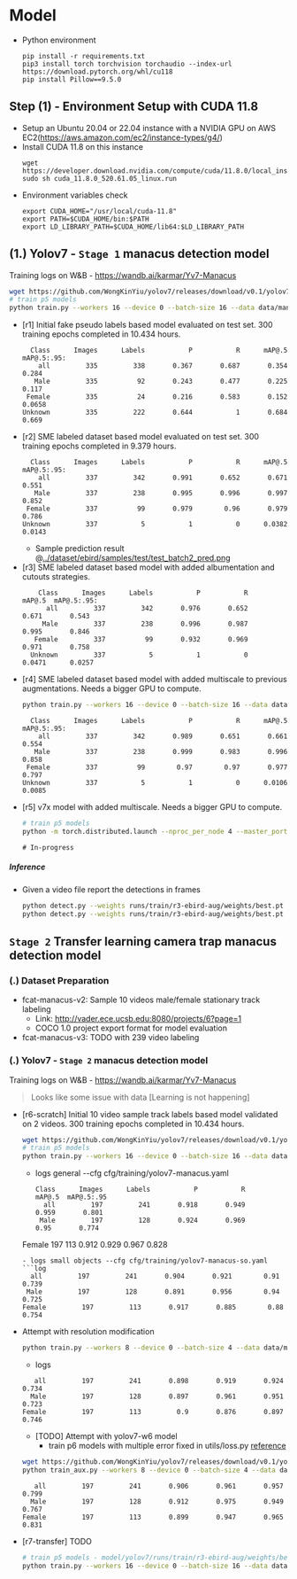 
# Model

- Python environment
    ```
    pip install -r requirements.txt
    pip3 install torch torchvision torchaudio --index-url https://download.pytorch.org/whl/cu118
    pip install Pillow==9.5.0
    ```

## Step (1) - Environment Setup with CUDA 11.8
- Setup an Ubuntu 20.04 or 22.04 instance with a NVIDIA GPU on AWS EC2(https://aws.amazon.com/ec2/instance-types/g4/)
- Install CUDA 11.8 on this instance
  ```
  wget https://developer.download.nvidia.com/compute/cuda/11.8.0/local_installers/cuda_11.8.0_520.61.05_linux.run
  sudo sh cuda_11.8.0_520.61.05_linux.run
  ```
- Environment variables check
  ```
  export CUDA_HOME="/usr/local/cuda-11.8"
  export PATH=$CUDA_HOME/bin:$PATH
  export LD_LIBRARY_PATH=$CUDA_HOME/lib64:$LD_LIBRARY_PATH
  ```


## (1.) Yolov7 - `Stage 1` manacus detection model

Training logs on W&B - https://wandb.ai/karmar/Yv7-Manacus

```bash
wget https://github.com/WongKinYiu/yolov7/releases/download/v0.1/yolov7.pt
# train p5 models
python train.py --workers 16 --device 0 --batch-size 16 --data data/manacus.yaml --img 640 640 --cfg cfg/training/yolov7-manacus.yaml --weights 'yolov7.pt' --name yv7-manacus --hyp data/hyp.scratch.p5.yaml
```
- [r1] Initial fake pseudo labels based model evaluated on test set. 300 training epochs completed in 10.434 hours.
    ```log
      Class      Images      Labels           P           R      mAP@.5  mAP@.5:.95: 
        all         335         338       0.367       0.687       0.354       0.284
       Male         335          92       0.243       0.477       0.225       0.117
     Female         335          24       0.216       0.583       0.152      0.0658
    Unknown         335         222       0.644           1       0.684       0.669
    ```
- [r2] SME labeled dataset based model evaluated on test set. 300 training epochs completed in 9.379 hours.
    ```log
      Class      Images      Labels           P           R      mAP@.5  mAP@.5:.95:
        all         337         342       0.991       0.652       0.671       0.551
       Male         337         238       0.995       0.996       0.997       0.852
     Female         337          99       0.979        0.96       0.979       0.786
    Unknown         337           5           1           0      0.0382      0.0143
    ```
  - Sample prediction result @[../dataset/ebird/samples/test/test_batch2_pred.png](../dataset/ebird/samples/test/test_batch2_pred.png)    
- [r3] SME labeled dataset based model with added albumentation and cutouts strategies.
  ```log
      Class      Images      Labels           P           R      mAP@.5  mAP@.5:.95:
        all         337         342       0.976       0.652       0.671       0.543
       Male         337         238       0.996       0.987       0.995       0.846
     Female         337          99       0.932       0.969       0.971       0.758
    Unknown         337           5           1           0      0.0471      0.0257
  ```
- [r4] SME labeled dataset based model with added multiscale to previous augmentations. Needs a bigger GPU to compute.
  ```bash
  python train.py --workers 16 --device 0 --batch-size 16 --data data/manacus.yaml --img 640 640 --multi-scale --cfg cfg/training/yolov7-manacus.yaml --weights 'yolov7.pt' --name yv7-manacus --hyp data/hyp.scratch.p5.yaml
  ```
  ```log
    Class      Images      Labels           P           R      mAP@.5  mAP@.5:.95:
      all         337         342       0.989       0.651       0.661       0.554
     Male         337         238       0.999       0.983       0.996       0.858
   Female         337          99        0.97        0.97       0.977       0.797
  Unknown         337           5           1           0      0.0106      0.0085
  ```
- [r5] v7x model with added multiscale. Needs a bigger GPU to compute.
  ```bash
  # train p5 models
  python -m torch.distributed.launch --nproc_per_node 4 --master_port 9527 train.py --workers 8 --device 4,5,6,7 --sync-bn --batch-size 64 --data data/manacus.yaml --img 640 640 --multi-scale --cfg cfg/training/yolov7x-manacus.yaml --weights 'yolov7x.pt' --name yv7x-manacus --hyp data/hyp.scratch.p5.yaml
  ```
  ```log
  # In-progress
  ```
  
##### Inference 
- Given a video file report the detections in frames
  ```bash
  python detect.py --weights runs/train/r3-ebird-aug/weights/best.pt --conf 0.55 --img-size 640 --save-txt --save-conf --source "../../../data-fcat-sample-trap-videos/Full-length-clip-5_copulation.MP4"
  python detect.py --weights runs/train/r3-ebird-aug/weights/best.pt --conf 0.55 --img-size 640 --save-txt --save-conf --source "../../../data-fcat-sample-trap-videos/Full-length-clip-1_female-visitation.MP4"
  ```




## `Stage 2` Transfer learning camera trap manacus detection model

### (.) Dataset Preparation
- fcat-manacus-v2: Sample 10 videos male/female stationary track labeling
  - Link: http://vader.ece.ucsb.edu:8080/projects/6?page=1
  - COCO 1.0 project export format for model evaluation
- fcat-manacus-v3: TODO with 239 video labeling

### (.) Yolov7 - `Stage 2` manacus detection model

Training logs on W&B - https://wandb.ai/karmar/Yv7-Manacus

> Looks like some issue with data [Learning is not happening]

- [r6-scratch] Initial 10 video sample track labels based model validated on 2 videos. 300 training epochs completed in 10.434 hours.
  ```bash
  wget https://github.com/WongKinYiu/yolov7/releases/download/v0.1/yolov7.pt
  # train p5 models
  python train.py --workers 16 --device 0 --batch-size 16 --data data/manacus-fcat.yaml --img 640 640 --cfg cfg/training/yolov7-manacus.yaml --weights 'yolov7.pt' --name r6-fcat-b16-640w --hyp data/hyp.scratch.p5.yaml --epochs 200
  ```
  - logs general --cfg cfg/training/yolov7-manacus.yaml
    ```log
    Class      Images      Labels           P           R      mAP@.5  mAP@.5:.95
      all         197         241       0.918       0.949       0.959       0.801
     Male         197         128       0.924       0.969        0.95       0.774
   Female         197         113       0.912       0.929       0.967       0.828
    ```
  - logs small objects --cfg cfg/training/yolov7-manacus-so.yaml
    ```log
      all         197         241       0.904       0.921        0.91       0.739
     Male         197         128       0.891       0.956        0.94       0.725
   Female         197         113       0.917       0.885        0.88       0.754
    ```

- Attempt with resolution modification
  ```bash
  python train.py --workers 8 --device 0 --batch-size 4 --data data/manacus-fcat.yaml --img 1280 1280 --cfg cfg/training/yolov7-manacus.yaml --weights 'yolov7.pt' --name  r6-fcat-b4-1280w --hyp data/hyp.scratch.p5.yaml --epochs 200
  ```
  - logs
  ```log
     all         197         241       0.898       0.919       0.924       0.734
    Male         197         128       0.897       0.961       0.951       0.723
  Female         197         113         0.9       0.876       0.897       0.746
  ```
  
  - [TODO] Attempt with yolov7-w6 model
    - train p6 models with multiple error fixed in utils/loss.py [reference](https://stackoverflow.com/questions/74372636/indices-should-be-either-on-cpu-or-on-the-same-device-as-the-indexed-tensor)
  ```bash
  wget https://github.com/WongKinYiu/yolov7/releases/download/v0.1/yolov7-w6.pt
  python train_aux.py --workers 8 --device 0 --batch-size 4 --data data/manacus-fcat.yaml --img 1280 1280 --cfg cfg/training/yolov7-w6-manacus.yaml --weights 'yolov7-w6.pt' --name  r6-fcat-b4-1280w-w6 --hyp data/hyp.scratch.p5.yaml --epochs 200 
  ```
  ```log
     all         197         241       0.906       0.961       0.957       0.799
    Male         197         128       0.912       0.975       0.949       0.767
  Female         197         113       0.899       0.947       0.965       0.831
  ```

- [r7-transfer] TODO
  ```bash
  # train p5 models - model/yolov7/runs/train/r3-ebird-aug/weights/best_289.pt
  python train.py --workers 16 --device 0 --batch-size 16 --data data/manacus-fcat.yaml --img 640 640 --cfg cfg/training/yolov7-manacus.yaml --weights 'runs/train/r3-ebird-aug/weights/best_289.pt' --name r7-fcat-b16-640w-tx --hyp data/hyp.scratch.p5.yaml 

